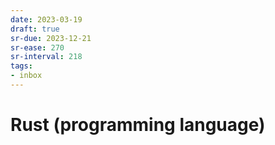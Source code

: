 ```yaml
---
date: 2023-03-19
draft: true
sr-due: 2023-12-21
sr-ease: 270
sr-interval: 218
tags:
- inbox
---
```


# Rust (programming language)